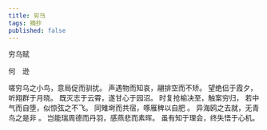 ```yaml
---
title: 穷乌
tags: 摘抄
published: false
---
```


穷乌赋

何　逊

嗟穷乌之小鸟，意局促而驯扰。
声遇物而知哀，翮排空而不矫。
望绝侣于霞夕，听翔群于月晓。
既灭志于云霄，遂甘心于园沼。
时复抢榆决至，触案穷归，
若中气而自堕，似惊弦之不飞。
同雉埘而共宿，啄雁稗以自肥 。
异海鸥之去就，无青鸟之是非 。
岂能瑞周德而丹羽，感燕悲而素晖。
虽有知于理会，终失悟于心机。